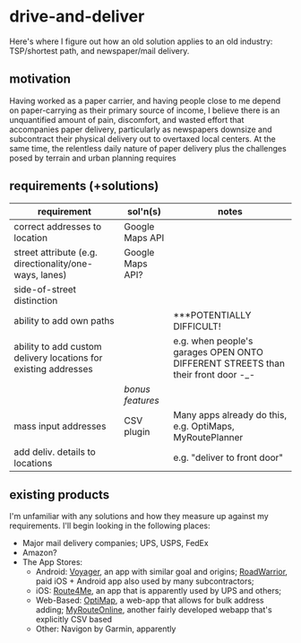 # drive-and-deliver
Here's where I figure out how an old solution applies to an old industry: TSP/shortest path, and newspaper/mail delivery.

## motivation
Having worked as a paper carrier, and having people close to me depend on paper-carrying as their primary source of income, I believe there is an unquantified amount of pain, discomfort, and wasted effort that accompanies paper delivery, particularly as newspapers downsize and subcontract their physical delivery out to overtaxed local centers. At the same time, the relentless daily nature of paper delivery plus the challenges posed by terrain and urban planning requires   

## requirements (+solutions)
| requirement | sol'n(s) | notes |
| --- | --- | --- |
| correct addresses to location | Google Maps API | |
| street attribute (e.g. directionality/one-ways, lanes) | Google Maps API? | |
| side-of-street distinction | | |
| ability to add own paths | | ***POTENTIALLY DIFFICULT! |
| ability to add custom delivery locations for existing addresses | | e.g. when people's garages OPEN ONTO DIFFERENT STREETS than their front door -_- |
| | *bonus features* | |
| mass input addresses | CSV plugin | Many apps already do this, e.g. OptiMaps, MyRoutePlanner |
| add deliv. details to locations | | e.g. "deliver to front door" |


## existing products
I'm unfamiliar with any solutions and how they measure up against my requirements. I'll begin looking in the following places:
* Major mail delivery companies; UPS, USPS, FedEx
* Amazon?
* The App Stores:
    * Android: [Voyager](https://play.google.com/store/apps/details?id=com.sensis.voyager&hl=en), an app with similar goal and origins; [RoadWarrior](https://www.roadwarriorllc.com), paid iOS + Android app also used by many subcontractors;
    * iOS: [Route4Me](https://itunes.apple.com/us/app/route4me-route-planner/id349853799?mt=8), an app that is apparently used by UPS and others;
    * Web-Based: [OptiMap](https://gebweb.net/optimap/), a web-app that allows for bulk address adding; [MyRouteOnline](https://www.myrouteonline.com), another fairly developed webapp that's explicitly CSV based
    * Other: Navigon by Garmin, apparently 

